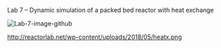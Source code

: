 Lab 7 – Dynamic simulation of a packed bed reactor with heat exchange 

![Lab-7-image-github](http://reactorlab.net/wp-content/uploads/2018/05/packedbed.png) 

http://reactorlab.net/wp-content/uploads/2018/05/heatx.png